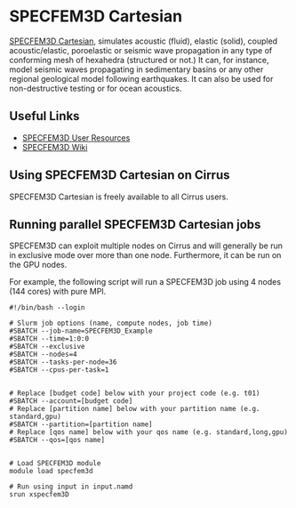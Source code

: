 # SPECFEM3D Cartesian

[SPECFEM3D Cartesian](https://geodynamics.org/cig/software/specfem3d/),
simulates acoustic (fluid), elastic (solid), coupled acoustic/elastic,
poroelastic or seismic wave propagation in any type of conforming mesh
of hexahedra (structured or not.) It can, for instance, model seismic
waves propagating in sedimentary basins or any other regional geological
model following earthquakes. It can also be used for non-destructive
testing or for ocean acoustics.

## Useful Links

- [SPECFEM3D User
  Resources](https://geodynamics.org/cig/software/specfem3d/#users/)
- [SPECFEM3D
  Wiki](https://wiki.geodynamics.org/software:specfem3d:start)

## Using SPECFEM3D Cartesian on Cirrus

SPECFEM3D Cartesian is freely available to all Cirrus users.

Running parallel SPECFEM3D Cartesian jobs
----------------------------------------

SPECFEM3D can exploit multiple nodes on Cirrus and will generally be run
in exclusive mode over more than one node. Furthermore, it can be run on
the GPU nodes.

For example, the following script will run a SPECFEM3D job using 4 nodes
(144 cores) with pure MPI.

    #!/bin/bash --login

    # Slurm job options (name, compute nodes, job time)
    #SBATCH --job-name=SPECFEM3D_Example
    #SBATCH --time=1:0:0
    #SBATCH --exclusive
    #SBATCH --nodes=4
    #SBATCH --tasks-per-node=36
    #SBATCH --cpus-per-task=1


    # Replace [budget code] below with your project code (e.g. t01)
    #SBATCH --account=[budget code]
    # Replace [partition name] below with your partition name (e.g. standard,gpu)
    #SBATCH --partition=[partition name]
    # Replace [qos name] below with your qos name (e.g. standard,long,gpu)
    #SBATCH --qos=[qos name]


    # Load SPECFEM3D module
    module load specfem3d

    # Run using input in input.namd
    srun xspecfem3D
